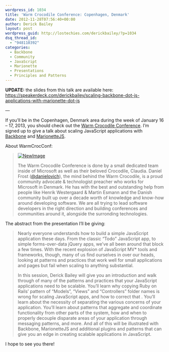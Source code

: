 ```yaml
---
wordpress_id: 1034
title: 'Warm Crocodile Conference: Copenhagen, Denmark'
date: 2012-11-28T07:56:40+00:00
author: Derick Bailey
layout: post
wordpress_guid: http://lostechies.com/derickbailey/?p=1034
dsq_thread_id:
  - "948110392"
categories:
  - Backbone
  - Community
  - JavaScript
  - Marionette
  - Presentations
  - Principles and Patterns
---
```

**UPDATE:** the slides from this talk are available here: <https://speakerdeck.com/derickbailey/scaling-backbone-dot-js-applications-with-marionette-dot-js>

&#8212;

If you&#8217;ll be in the Copenhagen, Denmark area during the week of January 16 &#8211; 17, 2013, you should check out the [Warm Crocodile Conference](http://warmcrocconf.net/). I&#8217;m signed up to give a talk about scaling JavaScript applications with [Backbone](http://backbonejs.org/) and [MarionetteJS](http://marionettejs.com/). 

About WarmCrocConf:

> [<img title="NewImage.png" src="https://lostechies.com/content/derickbailey/uploads/2012/11/NewImage.png" alt="NewImage" border="0" />](http://warmcrocconf.net/)
> 
> The Warm Crocodile Conference is done by a small dedicated team inside of Microsoft as well as their beloved Crocodile, Claudia. Daniel Frost ([@danielovich](https://twitter.com/danielovich)), the mind behind the Warm Crocodile, is a proud community advocate & technologist preacher who works for Microsoft in Denmark. He has with the best and outstanding help from people like Henrik Westergaard & Martin Esmann and the Danish community built up over a decade worth of knowledge and know-how around developing software. We are all trying to lead software developers in the right direction and building conferences and communities around it, alongside the surronding technologies.

The abstract from the presentation I&#8217;ll be giving:

> Nearly everyone understands how to build a simple JavaScript application these days. From the classic &#8220;Todo&#8221; JavaScript app, to simple forms-over-data jQuery apps, we&#8217;ve all been around that block a few times. With the recent explosion of JavaScript MV* tools and frameworks, though, many of us find ourselves in over our heads, looking at patterns and practices that work well for small applications and pages but fail when scaling to anything substantial.
> 
> In this session, Derick Bailey will give you an introduction and walk through of many of the patterns and practices that your JavaScript applications need to be scalable. You&#8217;ll learn why copying Ruby on Rails&#8217; pattern of &#8220;Models&#8221;, &#8220;Views&#8221; and &#8220;Controllers&#8221; folder names is wrong for scaling JavaScript apps, and how to correct that . You&#8217;ll learn about the necessity of separating the various concerns of your application. You&#8217;ll learn about patterns that aggregate and coordinate functionality from other parts of the system, how and when to properly decouple disparate areas of your application through messaging patterns, and more. And all of this will be illustrated with Backbone, MarionetteJS and additional plugins and patterns that can give you an edge in creating scalable applications in JavaScript.

I hope to see you there!